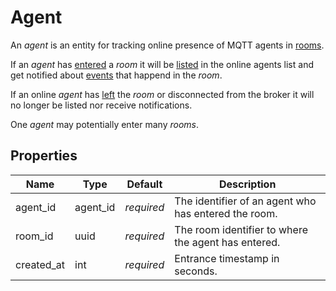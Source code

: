 # Agent

An _agent_ is an entity for tracking online presence of MQTT agents in [rooms](api.room.md#room).

If an _agent_ has [entered](api.room.enter.md) a _room_ it will be [listed](api.agent.list.md)
in the online agents list and get notified about [events](api.event.md) that happend in the _room_.

If an online _agent_ has [left](api.room.leave.md) the _room_ or disconnected from the broker
it will no longer be listed nor receive notifications.

One _agent_ may potentially enter many _rooms_.

## Properties

Name       | Type     | Default    | Description
---------- | -------- | ---------- | ----------------------------------------------------
agent_id   | agent_id | _required_ | The identifier of an agent who has entered the room.
room_id    | uuid     | _required_ | The room identifier to where the agent has entered.
created_at | int      | _required_ | Entrance timestamp in seconds.
